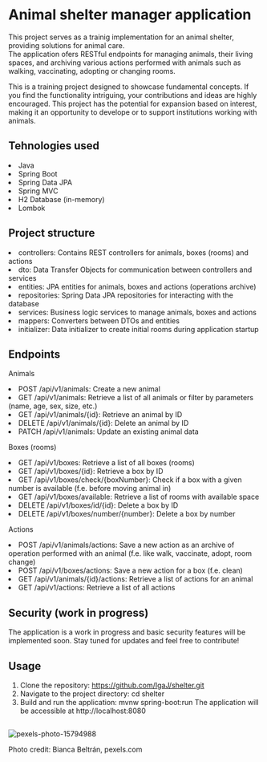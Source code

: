 # Animal shelter manager application
This project serves as a trainig implementation for an animal shelter, providing solutions for animal care.  
The application ofers RESTful endpoints for managing animals, their living spaces, and archiving various actions performed with animals such as walking, vaccinating, adopting or changing rooms.

This is a training project designed to showcase fundamental concepts. If you find the functionality intriguing, your contributions and ideas are highly encouraged. This project has the potential for expansion based on interest, making it an opportunity to develope or to support institutions working with animals.

## Tehnologies used
<li>Java
<li>Spring Boot
<li>Spring Data JPA
<li>Spring MVC
<li>H2 Database (in-memory)
<li>Lombok

## Project structure
<li>controllers: Contains REST controllers for animals, boxes (rooms) and actions
<li>dto: Data Transfer Objects for communication between controllers and services
<li>entities: JPA entities for animals, boxes and actions (operations archive)
<li>repositories: Spring Data JPA repositories for interacting with the database
<li>services: Business logic services to manage animals, boxes and actions
<li>mappers: Converters between DTOs and entities
<li>initializer: Data initializer to create initial rooms during application startup

## Endpoints
Animals
<li>POST /api/v1/animals: Create a new animal
<li>GET /api/v1/animals: Retrieve a list of all animals or filter by parameters (name, age, sex, size, etc.)
<li>GET /api/v1/animals/{id}: Retrieve an animal by ID
<li>DELETE /api/v1/animals/{id}: Delete an animal by ID
<li>PATCH /api/v1/animals: Update an existing animal data

Boxes (rooms)
<li>GET /api/v1/boxes: Retrieve a list of all boxes (rooms)
<li>GET /api/v1/boxes/{id}: Retrieve a box by ID
<li>GET /api/v1/boxes/check/{boxNumber}: Check if a box with a given number is available (f.e. before moving animal in)
<li>GET /api/v1/boxes/available: Retrieve a list of rooms with available space
<li>DELETE /api/v1/boxes/id/{id}: Delete a box by ID
<li>DELETE /api/v1/boxes/number/{number}: Delete a box by number

Actions
<li>POST /api/v1/animals/actions: Save a new action as an archive of operation performed with an animal (f.e. like walk, vaccinate, adopt, room change)
<li>POST /api/v1/boxes/actions: Save a new action for a box (f.e. clean)
<li>GET /api/v1/animals/{id}/actions: Retrieve a list of actions for an animal
<li>GET /api/v1/actions: Retrieve a list of all actions

## Security (work in progress)
The application is a work in progress and basic security features will be implemented soon. Stay tuned for updates and feel free to contribute!

## Usage
1. Clone the repository: https://github.com/IgaJ/shelter.git
2. Navigate to the project directory: cd shelter
3. Build and run the application: mvnw spring-boot:run
The application will be accessible at http://localhost:8080

## 
![pexels-photo-15794988](https://github.com/IgaJ/shelter/assets/110561199/26133d2c-15f0-4e97-b043-ef8b256f9e88)

Photo credit: Bianca Beltrán, pexels.com






